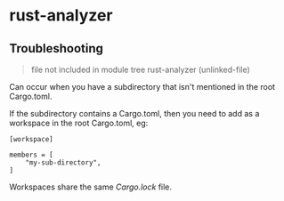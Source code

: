 # rust-analyzer

## Troubleshooting

> file not included in module tree rust-analyzer (unlinked-file)

Can occur when you have a subdirectory that isn't mentioned in the root Cargo.toml.

If the subdirectory contains a Cargo.toml, then you need to add as a workspace in the root Cargo.toml, eg:

```
[workspace]

members = [
    "my-sub-directory",
]
```

Workspaces share the same _Cargo.lock_ file.
